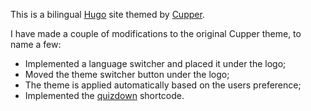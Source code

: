 This is a bilingual [Hugo](https://gohugo.io) site themed by [Cupper](https://github.com/zwbetz-gh/cupper-hugo-theme).

I have made a couple of modifications to the original Cupper theme, to name a few:

* Implemented a language switcher and placed it under the logo;
* Moved the theme switcher button under the logo;
* The theme is applied automatically based on the users preference;
* Implemented the [quizdown](https://github.com/bonartm/quizdown-js) shortcode.
 

